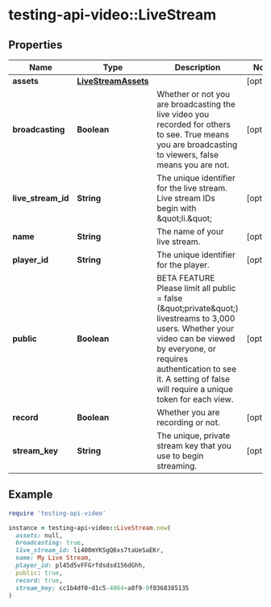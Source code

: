 # testing-api-video::LiveStream

## Properties

| Name | Type | Description | Notes |
| ---- | ---- | ----------- | ----- |
| **assets** | [**LiveStreamAssets**](LiveStreamAssets.md) |  | [optional] |
| **broadcasting** | **Boolean** | Whether or not you are broadcasting the live video you recorded for others to see. True means you are broadcasting to viewers, false means you are not. | [optional] |
| **live_stream_id** | **String** | The unique identifier for the live stream. Live stream IDs begin with \&quot;li.\&quot; | [optional] |
| **name** | **String** | The name of your live stream. | [optional] |
| **player_id** | **String** | The unique identifier for the player. | [optional] |
| **public** | **Boolean** | BETA FEATURE Please limit all public &#x3D; false (\&quot;private\&quot;) livestreams to 3,000 users. Whether your video can be viewed by everyone, or requires authentication to see it. A setting of false will require a unique token for each view. | [optional] |
| **record** | **Boolean** | Whether you are recording or not. | [optional] |
| **stream_key** | **String** | The unique, private stream key that you use to begin streaming. | [optional] |

## Example

```ruby
require 'testing-api-video'

instance = testing-api-video::LiveStream.new(
  assets: null,
  broadcasting: true,
  live_stream_id: li400mYKSgQ6xs7taUeSaEKr,
  name: My Live Stream,
  player_id: pl45d5vFFGrfdsdsd156dGhh,
  public: true,
  record: true,
  stream_key: cc1b4df0-d1c5-4064-a8f9-9f0368385135
)
```

